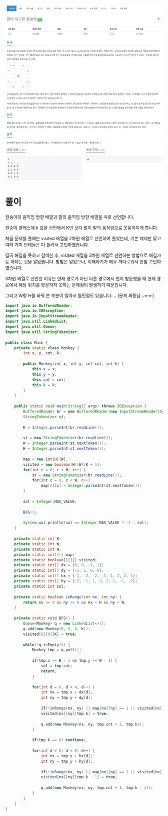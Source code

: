 ![Main01600](.\img\Main01600.jpg)



# 풀이

원숭이의 움직임 방향 배열과 말의 움직임 방향 배열을 따로 선언합니다.

원숭이 클래스에 k 값을 선언해서 K번 보다 많이 말의 움직임으로 못움직이게 합니다.

처음 문제를 풀때는 visited 배열을 2차원 배열로 선언하여 풀었는데, 기본 예제만 맞고 여러 가지 반례들은 다 틀려서 고민하였습니다.

결국 해결을 못하고 검색한 후, visited 배열을 3차원 배열로 선언하는 방법으로 해결가능 하다는 것을 알았습니다. 방범은 알았으나, 이해하기가 매우 까다로워서 한참 고민하였습니다.

3차원 배열로 선언한 이유는 현재 경로가 아닌 다른 경로에서 먼저 방문했을 때 현재 경로에서 해당 위치를 방문하지 못하는 문제점이 발생하기 때문입니다.

그리고 W랑 H를 바꿔 쓴 부분이 많아서 틀린점도 있습니다.... (문제 짜증남...ㅠㅠ)



``` java
import java.io.BufferedReader;
import java.io.IOException;
import java.io.InputStreamReader;
import java.util.LinkedList;
import java.util.Queue;
import java.util.StringTokenizer;

public class Main {
	private static class Monkey {
		int x, y, cnt, k;

		public Monkey(int x, int y, int cnt, int k) {
			this.x = x;
			this.y = y;
			this.cnt = cnt;
			this.k = k;
		}
	}
	
	public static void main(String[] args) throws IOException {
		BufferedReader br = new BufferedReader(new InputStreamReader(System.in));
		StringTokenizer st;
		
		K = Integer.parseInt(br.readLine());
		
		st = new StringTokenizer(br.readLine());
		W = Integer.parseInt(st.nextToken());
		H = Integer.parseInt(st.nextToken());
		
		map = new int[H][W];
		visited = new boolean[H][W][K + 1];
		for(int r = 0; r < H; r++) {
			st = new StringTokenizer(br.readLine());
			for(int c = 0; c < W; c++)
				map[r][c] = Integer.parseInt(st.nextToken());
		}
		 
		sol = Integer.MAX_VALUE;
		
		BFS();
		
		System.out.println(sol == Integer.MAX_VALUE ? -1 : sol);
	}
	
	private static int K;
	private static int W;
	private static int H;
	private static int[][] map;
	private static boolean[][][] visited;
	private static int[] dx = {0, 0, -1, 1};
	private static int[] dy = {-1, 1, 0, 0};
	private static int[] hx = {-1, -2, -2, -1, 1, 2, 2, 1};
	private static int[] hy = {-2, -1, 1, 2, 2, 1, -1, -2};
	private static int sol;
	
	private static boolean inRange(int nx, int ny) {
		return nx >= 0 && ny >= 0 && nx < H && ny < W;
	}
	
	private static void BFS() {
		Queue<Monkey> q = new LinkedList<>();
		q.add(new Monkey(0, 0, 0, K));
		visited[0][0][K] = true;
		
		while(!q.isEmpty()) {
			Monkey tmp = q.poll();
			
			if(tmp.x == H - 1 && tmp.y == W - 1) {
				sol = tmp.cnt;
				return;
			}
			
			for(int d = 0; d < 4; d++) {
				int nx = tmp.x + dx[d];
				int ny = tmp.y + dy[d];
				
				if(!inRange(nx, ny) || map[nx][ny] == 1 || visited[nx][ny][tmp.k]) continue;
				visited[nx][ny][tmp.k] = true;
				
				q.add(new Monkey(nx, ny, tmp.cnt + 1, tmp.k));
			}
			
			if(tmp.k == 0) continue;
			
			for(int d = 0; d < 8; d++) {
				int nx = tmp.x + hx[d];
				int ny = tmp.y + hy[d];
				
				if(!inRange(nx, ny) || map[nx][ny] == 1 || visited[nx][ny][tmp.k - 1]) continue;
				visited[nx][ny][tmp.k - 1] = true;
				
				q.add(new Monkey(nx, ny, tmp.cnt + 1, tmp.k - 1));
			}
		}
	}
}
```

